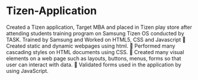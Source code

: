 # Tizen-Application

Created a Tizen application, Target MBA and placed in Tizen play
store after attending students training program on Samsung Tizen OS conducted by TASK.
Trained by Samsung and Worked on HTML5, CSS and Javascript 
 Created static and dynamic webpages using html.
 Performed many cascading styles on HTML documents using CSS.
 Created many visual elements on a web page such as layouts, buttons, menus, forms
so that user can interact with data.
 Validated forms used in the application by using JavaScript.
